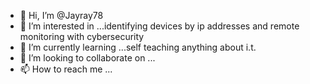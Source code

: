 - 👋 Hi, I’m @Jayray78
- 👀 I’m interested in ...identifying devices by ip addresses and remote monitoring  with cybersecurity
- 🌱 I’m currently learning ...self teaching anything about i.t.
- 💞️ I’m looking to collaborate on ...
- 📫 How to reach me ...

<!---
Jayray78/Jayray78 is a ✨ special ✨ repository because its `README.md` (this file) appears on your GitHub profile.
You can click the Preview link to take a look at your changes.
--->
